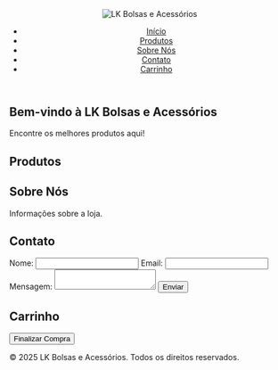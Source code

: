<!DOCTYPE html>
<html lang="en">
<head>
    <meta charset="UTF-8">
    <meta name="viewport" content="width=device-width, initial-scale=1.0">
    <title>LK Bolsas e Acessórios</title>
    <link rel="stylesheet" href="styles.css">
</head>
<body>
    <header>
        <div class="logo">
            <img src="path/to/logo.png" alt="LK Bolsas e Acessórios">
        </div>
        <nav>
            <ul>
                <li><a href="#inicio">Início</a></li>
                <li><a href="#produtos">Produtos</a></li>
                <li><a href="#sobre">Sobre Nós</a></li>
                <li><a href="#contato">Contato</a></li>
                <li><a href="#carrinho">Carrinho</a></li>
            </ul>
        </nav>
    </header>
    <main>
        <section id="inicio">
            <h1>Bem-vindo à LK Bolsas e Acessórios</h1>
            <p>Encontre os melhores produtos aqui!</p>
        </section>
        <section id="produtos">
            <h2>Produtos</h2>
            <div class="produtos-lista">
                <!-- Lista de produtos -->
            </div>
        </section>
        <section id="sobre">
            <h2>Sobre Nós</h2>
            <p>Informações sobre a loja.</p>
        </section>
        <section id="contato">
            <h2>Contato</h2>
            <form>
                <label for="nome">Nome:</label>
                <input type="text" id="nome" name="nome" required>
                <label for="email">Email:</label>
                <input type="email" id="email" name="email" required>
                <label for="mensagem">Mensagem:</label>
                <textarea id="mensagem" name="mensagem" required></textarea>
                <button type="submit">Enviar</button>
            </form>
        </section>
        <section id="carrinho">
            <h2>Carrinho</h2>
            <div class="carrinho-lista">
                <!-- Lista de itens no carrinho -->
            </div>
            <button type="button">Finalizar Compra</button>
        </section>
    </main>
    <footer>
        <p>&copy; 2025 LK Bolsas e Acessórios. Todos os direitos reservados.</p>
    </footer>
    <script src="script.js"></script>
</body>
</html>

